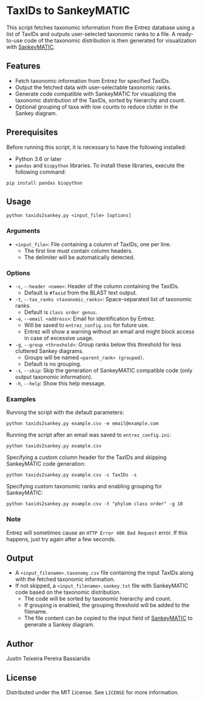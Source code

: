 # TaxIDs to SankeyMATIC
This script fetches taxonomic information from the Entrez database using a list of TaxIDs and outputs user-selected taxonomic ranks to a file.
A ready-to-use code of the taxonomic distribution is then generated for visualization with [SankeyMATIC](https://sankeymatic.com/).


## Features
* Fetch taxonomic information from Entrez for specified TaxIDs.
* Output the fetched data with user-selectable taxonomic ranks.
* Generate code compatible with SankeyMATIC for visualizing the taxonomic distribution of the TaxIDs, sorted by hierarchy and count.
* Optional grouping of taxa with low counts to reduce clutter in the Sankey diagram.


## Prerequisites
Before running this script, it is necessary to have the following installed:
* Python 3.6 or later
* `pandas` and `biopython` libraries. To install these libraries, execute the following command:
```
pip install pandas biopython
```


## Usage
```
python taxids2sankey.py <input_file> [options]
```


### Arguments
* `<input_file>`: File containing a column of TaxIDs, one per line.
  * The first line must contain column headers.
  * The delimiter will be automatically detected.


### Options
* `-c`, `--header <name>`: Header of the column containing the TaxIDs.
  * Default is `#Taxid` from the BLAST text output.
* `-t`, `--tax_ranks <taxonomic_ranks>`: Space-separated list of taxonomic ranks.
  * Default is `class order genus`.
* `-e`, `--email <address>`: Email for identification by Entrez.
  * Will be saved to `entrez_config.ini` for future use.
  * Entrez will show a warning without an email and might block access in case of excessive usage.
* `-g`, `--group <threshold>`: Group ranks below this threshold for less cluttered Sankey diagrams.
  * Groups will be named `<parent_rank> (grouped)`.
  * Default is no grouping.
* `-s`, `--skip`: Skip the generation of SankeyMATIC compatible code (only output taxonomic information).
* `-h`, `--help`: Show this help message.


### Examples
Running the script with the default parameters:
```
python taxids2sankey.py example.csv -e email@example.com
```

Running the script after an email was saved to `entrez_config.ini`:
```
python taxids2sankey.py example.csv
```

Specifying a custom column header for the TaxIDs and skipping SankeyMATIC code generation:
```
python taxids2sankey.py example.csv -c TaxIDs -s
```

Specifying custom taxonomic ranks and enabling grouping for SankeyMATIC:
```
python taxids2sankey.py example.csv -t "phylum class order" -g 10
```


### Note
Entrez will sometimes cause an `HTTP Error 400 Bad Request` error. If this happens, just try again after a few seconds.


## Output
* A `<input_filename>.taxonomy.csv` file containing the input TaxIDs along with the fetched taxonomic information.
* If not skipped, a `<input_filename>.sankey.txt` file with SankeyMATIC code based on the taxonomic distribution.
  * The code will be sorted by taxonomic hierarchy and count.
  * If grouping is enabled, the grouping threshold will be added to the filename.
  * The file content can be copied to the input field of [SankeyMATIC](https://sankeymatic.com/build/) to generate a Sankey diagram.


## Author
Justin Teixeira Pereira Bassiaridis


## License
Distributed under the MIT License. See `LICENSE` for more information.

